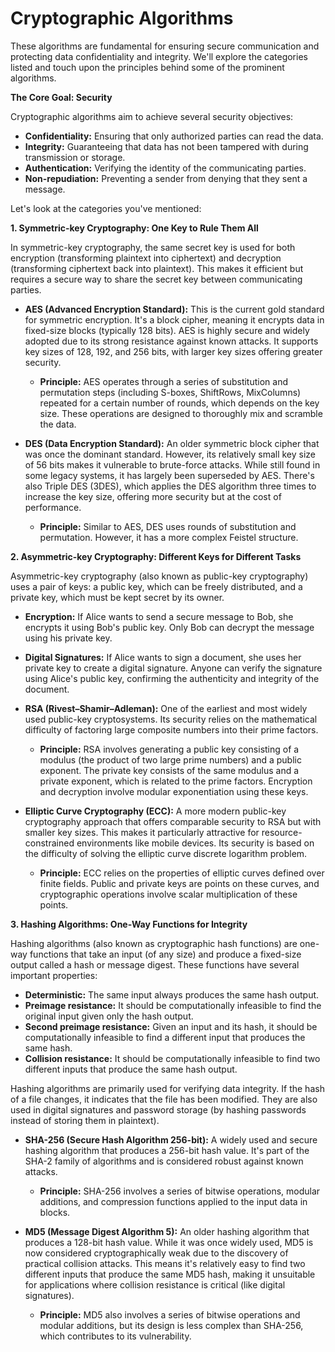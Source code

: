 # Cryptographic Algorithms

These algorithms are fundamental for ensuring secure communication and protecting data confidentiality and integrity. We'll explore the categories listed and touch upon the principles behind some of the prominent algorithms.

**The Core Goal: Security**

Cryptographic algorithms aim to achieve several security objectives:

* **Confidentiality:** Ensuring that only authorized parties can read the data.
* **Integrity:** Guaranteeing that data has not been tampered with during transmission or storage.
* **Authentication:** Verifying the identity of the communicating parties.
* **Non-repudiation:** Preventing a sender from denying that they sent a message.

Let's look at the categories you've mentioned:

**1. Symmetric-key Cryptography: One Key to Rule Them All**

In symmetric-key cryptography, the same secret key is used for both encryption (transforming plaintext into ciphertext) and decryption (transforming ciphertext back into plaintext). This makes it efficient but requires a secure way to share the secret key between communicating parties.

* **AES (Advanced Encryption Standard):** This is the current gold standard for symmetric encryption. It's a block cipher, meaning it encrypts data in fixed-size blocks (typically 128 bits). AES is highly secure and widely adopted due to its strong resistance against known attacks. It supports key sizes of 128, 192, and 256 bits, with larger key sizes offering greater security.

    * **Principle:** AES operates through a series of substitution and permutation steps (including S-boxes, ShiftRows, MixColumns) repeated for a certain number of rounds, which depends on the key size. These operations are designed to thoroughly mix and scramble the data.

* **DES (Data Encryption Standard):** An older symmetric block cipher that was once the dominant standard. However, its relatively small key size of 56 bits makes it vulnerable to brute-force attacks. While still found in some legacy systems, it has largely been superseded by AES. There's also Triple DES (3DES), which applies the DES algorithm three times to increase the key size, offering more security but at the cost of performance.

    * **Principle:** Similar to AES, DES uses rounds of substitution and permutation. However, it has a more complex Feistel structure.

**2. Asymmetric-key Cryptography: Different Keys for Different Tasks**

Asymmetric-key cryptography (also known as public-key cryptography) uses a pair of keys: a public key, which can be freely distributed, and a private key, which must be kept secret by its owner.

* **Encryption:** If Alice wants to send a secure message to Bob, she encrypts it using Bob's public key. Only Bob can decrypt the message using his private key.
* **Digital Signatures:** If Alice wants to sign a document, she uses her private key to create a digital signature. Anyone can verify the signature using Alice's public key, confirming the authenticity and integrity of the document.

* **RSA (Rivest–Shamir–Adleman):** One of the earliest and most widely used public-key cryptosystems. Its security relies on the mathematical difficulty of factoring large composite numbers into their prime factors.

    * **Principle:** RSA involves generating a public key consisting of a modulus (the product of two large prime numbers) and a public exponent. The private key consists of the same modulus and a private exponent, which is related to the prime factors. Encryption and decryption involve modular exponentiation using these keys.

* **Elliptic Curve Cryptography (ECC):** A more modern public-key cryptography approach that offers comparable security to RSA but with smaller key sizes. This makes it particularly attractive for resource-constrained environments like mobile devices. Its security is based on the difficulty of solving the elliptic curve discrete logarithm problem.

    * **Principle:** ECC relies on the properties of elliptic curves defined over finite fields. Public and private keys are points on these curves, and cryptographic operations involve scalar multiplication of these points.

**3. Hashing Algorithms: One-Way Functions for Integrity**

Hashing algorithms (also known as cryptographic hash functions) are one-way functions that take an input (of any size) and produce a fixed-size output called a hash or message digest. These functions have several important properties:

* **Deterministic:** The same input always produces the same hash output.
* **Preimage resistance:** It should be computationally infeasible to find the original input given only the hash output.
* **Second preimage resistance:** Given an input and its hash, it should be computationally infeasible to find a different input that produces the same hash.
* **Collision resistance:** It should be computationally infeasible to find two different inputs that produce the same hash output.

Hashing algorithms are primarily used for verifying data integrity. If the hash of a file changes, it indicates that the file has been modified. They are also used in digital signatures and password storage (by hashing passwords instead of storing them in plaintext).

* **SHA-256 (Secure Hash Algorithm 256-bit):** A widely used and secure hashing algorithm that produces a 256-bit hash value. It's part of the SHA-2 family of algorithms and is considered robust against known attacks.

    * **Principle:** SHA-256 involves a series of bitwise operations, modular additions, and compression functions applied to the input data in blocks.

* **MD5 (Message Digest Algorithm 5):** An older hashing algorithm that produces a 128-bit hash value. While it was once widely used, MD5 is now considered cryptographically weak due to the discovery of practical collision attacks. This means it's relatively easy to find two different inputs that produce the same MD5 hash, making it unsuitable for applications where collision resistance is critical (like digital signatures).

    * **Principle:** MD5 also involves a series of bitwise operations and modular additions, but its design is less complex than SHA-256, which contributes to its vulnerability.
